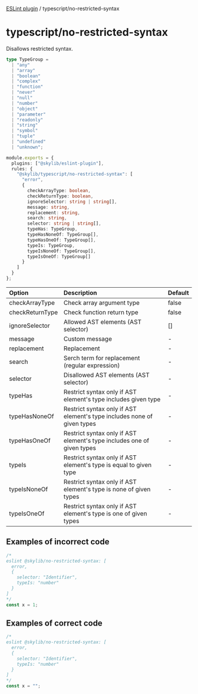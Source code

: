 [ESLint plugin](https://ilyub.github.io/eslint-plugin/) / typescript/no-restricted-syntax

# typescript/no-restricted-syntax

Disallows restricted syntax.

```ts
type TypeGroup =
  | "any"
  | "array"
  | "boolean"
  | "complex"
  | "function"
  | "never"
  | "null"
  | "number"
  | "object"
  | "parameter"
  | "readonly"
  | "string"
  | "symbol"
  | "tuple"
  | "undefined"
  | "unknown";
```

```ts
module.exports = {
  plugins: ["@skylib/eslint-plugin"],
  rules: {
    "@skylib/typescript/no-restricted-syntax": [
      "error",
      {
        checkArrayType: boolean,
        checkReturnType: boolean,
        ignoreSelector: string | string[],
        message: string,
        replacement: string,
        search: string,
        selector: string | string[],
        typeHas: TypeGroup,
        typeHasNoneOf: TypeGroup[],
        typeHasOneOf: TypeGroup[],
        typeIs: TypeGroup,
        typeIsNoneOf: TypeGroup[],
        typeIsOneOf: TypeGroup[]
      }
    ]
  }
};
```

| Option | Description | Default |
| :----- | :----- | :----- |
| checkArrayType | Check array argument type | false|
| checkReturnType | Check function return type | false|
| ignoreSelector | Allowed AST elements (AST selector) | []|
| message | Custom message | -|
| replacement | Replacement | -|
| search | Serch term for replacement (regular expression) | -|
| selector | Disallowed AST elements (AST selector) | -|
| typeHas | Restrict syntax only if AST element's type includes given type | -|
| typeHasNoneOf | Restrict syntax only if AST element's type includes none of given types | -|
| typeHasOneOf | Restrict syntax only if AST element's type includes one of given types | -|
| typeIs | Restrict syntax only if AST element's type is equal to given type | -|
| typeIsNoneOf | Restrict syntax only if AST element's type is none of given types | -|
| typeIsOneOf | Restrict syntax only if AST element's type is one of given types | -|

## Examples of incorrect code

```ts
/*
eslint @skylib/no-restricted-syntax: [
  error,
  {
    selector: "Identifier",
    typeIs: "number"
  }
]
*/
const x = 1;
```

## Examples of correct code

```ts
/*
eslint @skylib/no-restricted-syntax: [
  error,
  {
    selector: "Identifier",
    typeIs: "number"
  }
]
*/
const x = "";
```